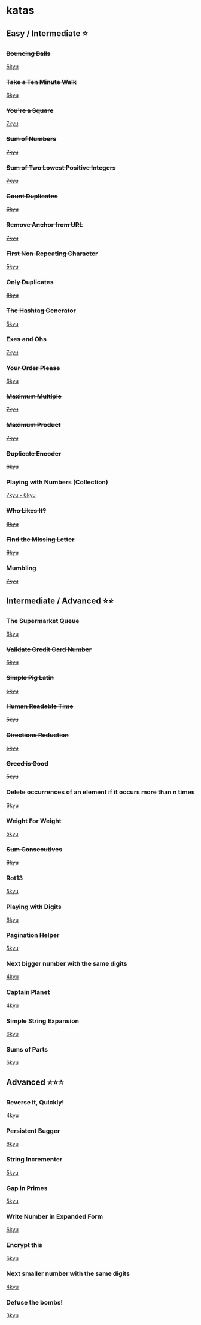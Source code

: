 # katas

## Easy / Intermediate ⭐️

### ~~Bouncing Balls~~
[~~6kyu~~](https://www.codewars.com/kata/5544c7a5cb454edb3c000047/solutions/javascript)

### ~~Take a Ten Minute Walk~~
[~~6kyu~~](https://www.codewars.com/kata/take-a-ten-minute-walk/train/javascript)

### ~~You're a Square~~

[~~7kyu~~](https://www.codewars.com/kata/youre-a-square/javascript)

### ~~Sum of Numbers~~

[~~7kyu~~](https://www.codewars.com/kata/beginner-series-number-3-sum-of-numbers/javascript)

### ~~Sum of Two Lowest Positive Integers~~

[~~7kyu~~](https://www.codewars.com/kata/sum-of-two-lowest-positive-integers/javascript)

### ~~Count Duplicates~~

[~~6kyu~~](https://www.codewars.com/kata/counting-duplicates/train/javascript)

### ~~Remove Anchor from URL~~

[~~7kyu~~](https://www.codewars.com/kata/remove-anchor-from-url/javascript)

### ~~First Non-Repeating Character~~

[~~5kyu~~](https://www.codewars.com/kata/first-non-repeating-character/javascript)

### ~~Only Duplicates~~

[~~6kyu~~](https://www.codewars.com/kata/only-duplicates/train/javascript)

### ~~The Hashtag Generator~~

[~~5kyu~~](https://www.codewars.com/kata/the-hashtag-generator/train/javascript)

### ~~Exes and Ohs~~

[~~7kyu~~](https://www.codewars.com/kata/exes-and-ohs/javascript)

### ~~Your Order Please~~

[~~6kyu~~](https://www.codewars.com/kata/your-order-please/train/javascript)

### ~~Maximum Multiple~~

[~~7kyu~~](https://www.codewars.com/kata/maximum-multiple/javascript)

### ~~Maximum Product~~

[~~7kyu~~](https://www.codewars.com/kata/maximum-product/javascript)

### ~~Duplicate Encoder~~

[~~6kyu~~](https://www.codewars.com/kata/duplicate-encoder/train/javascript)

### Playing with Numbers (Collection)

[7kyu - 6kyu](https://www.codewars.com/collections/playing-with-numbers)

### ~~Who Likes It?~~

[~~6kyu~~](https://www.codewars.com/kata/who-likes-it/train/javascript)

### ~~Find the Missing Letter~~

[~~6kyu~~](https://www.codewars.com/kata/find-the-missing-letter/train/javascript)

### ~~Mumbling~~

[~~7kyu~~](https://www.codewars.com/kata/mumbling/train/javascript)

<!--
/*
* INTERMEDIATE
*/
-->

## Intermediate / Advanced ⭐️⭐️

### The Supermarket Queue
[6kyu](https://www.codewars.com/kata/57b06f90e298a7b53d000a86/train/javascript)  

### ~~Validate Credit Card Number~~

[~~6kyu~~](https://www.codewars.com/kata/validate-credit-card-number/train/javascript)

### ~~Simple Pig Latin~~

[~~5kyu~~](https://www.codewars.com/kata/simple-pig-latin/train/javascript)

### ~~Human Readable Time~~

[~~5kyu~~](https://www.codewars.com/kata/human-readable-time/train/javascript)

### ~~Directions Reduction~~

[~~5kyu~~](https://www.codewars.com/kata/directions-reduction/javascript)

### ~~Greed is Good~~

[~~5kyu~~](https://www.codewars.com/kata/greed-is-good/train/javascript)

### Delete occurrences of an element if it occurs more than n times

[6kyu](https://www.codewars.com/kata/delete-occurrences-of-an-element-if-it-occurs-more-than-n-times/train/javascript)

### Weight For Weight

[5kyu](https://www.codewars.com/kata/weight-for-weight/train/javascript)

### ~~Sum Consecutives~~

[~~6kyu~~](https://www.codewars.com/kata/sum-consecutives/train/javascript)

### Rot13

[5kyu](https://www.codewars.com/kata/rot13-1/train/javascript)

### Playing with Digits

[6kyu](https://www.codewars.com/kata/playing-with-digits/train/javascript)

### Pagination Helper

[5kyu](https://www.codewars.com/kata/paginationhelper/train/javascript)

### Next bigger number with the same digits

[4kyu](https://www.codewars.com/kata/next-bigger-number-with-the-same-digits/train/javascript)

### Captain Planet

[4kyu](https://www.codewars.com/kata/80-s-kids-number-10-captain-planet/javascript)

### Simple String Expansion

[6kyu](https://www.codewars.com/kata/simple-simple-simple-string-expansion/javascript)

### Sums of Parts

[6kyu](https://www.codewars.com/kata/sums-of-parts/javascript)

## Advanced ⭐️⭐️⭐️

### Reverse it, Quickly!

[4kyu](https://www.codewars.com/kata/reverse-it-quickly/train/javascript)

### Persistent Bugger

[6kyu](https://www.codewars.com/kata/persistent-bugger/train/javascript)

### String Incrementer

[5kyu](https://www.codewars.com/kata/string-incrementer/train/javascript)

### Gap in Primes

[5kyu](https://www.codewars.com/kata/gap-in-primes/train/javascript)

### Write Number in Expanded Form

[6kyu](https://www.codewars.com/kata/write-number-in-expanded-form/train/javascript)

### Encrypt this

[6kyu](https://www.codewars.com/kata/encrypt-this/train/javascript)

### Next smaller number with the same digits

[4kyu](https://www.codewars.com/kata/next-smaller-number-with-the-same-digits/train/javascript)

### Defuse the bombs!

[3kyu](https://www.codewars.com/kata/54d558c72a5e542c0600060f/train/javascript)  
